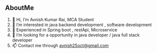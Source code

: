 ## AboutMe

1. 👋 Hi, I’m Avnish Kumar Rai, MCA Student
2. 👀 I’m interested in java backend development , software development
3. 🌱 Experienced in Spring boot , restApi, Microservice
4. 💞️ I’m looking for a opportunity in java developer / java full stack developer
5. 📫 Contact me through avnish25oct@gmail.com
<!--
**Avnishrai123/Avnishrai123** is a ✨ _special_ ✨ repository because its `README.md` (this file) appears on your GitHub profile.

Here are some ideas to get you started:

- 🔭 I’m currently working on ...
- 🌱 I’m currently learning ...
- 👯 I’m looking to collaborate on ...
- 🤔 I’m looking for help with ...
- 💬 Ask me about ...
- 📫 How to reach me: ...
- 😄 Pronouns: ...
- ⚡ Fun fact: ...
-->
